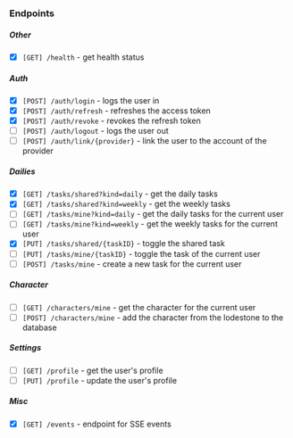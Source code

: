 ### Endpoints

##### Other
- [x] `[GET] /health` - get health status

##### Auth
- [x] `[POST] /auth/login` - logs the user in
- [x] `[POST] /auth/refresh` - refreshes the access token
- [x] `[POST] /auth/revoke` - revokes the refresh token
- [ ] `[POST] /auth/logout` - logs the user out
- [ ] `[POST] /auth/link/{provider}` - link the user to the account of the provider

##### Dailies
- [x] `[GET] /tasks/shared?kind=daily` - get the daily tasks
- [x] `[GET] /tasks/shared?kind=weekly` - get the weekly tasks
- [ ] `[GET] /tasks/mine?kind=daily` - get the daily tasks for the current user
- [ ] `[GET] /tasks/mine?kind=weekly` - get the weekly tasks for the current user
- [x] `[PUT] /tasks/shared/{taskID}` - toggle the shared task
- [ ] `[PUT] /tasks/mine/{taskID}` - toggle the task of the current user
- [ ] `[POST] /tasks/mine` - create a new task for the current user

##### Character
- [ ] `[GET] /characters/mine` - get the character for the current user
- [ ] `[POST] /characters/mine` - add the character from the lodestone to the database

##### Settings
- [ ] `[GET] /profile` - get the user's profile
- [ ] `[PUT] /profile` - update the user's profile

##### Misc
- [x] `[GET] /events` - endpoint for SSE events
